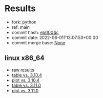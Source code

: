 # Results

- fork: python
- ref: main
- commit hash: [eb0004c](https://github.com/python/cpython/commit/eb0004c)
- commit date: 2022-06-01T13:07:53+00:00
- commit merge base: [None](https://github.com/python/cpython/commit/None)

## linux x86_64

- [raw results](bm-20220601-linux-x86_64-python-main-3.11.0b3-eb0004c.json)
- [table vs. 3.10.4](bm-20220601-linux-x86_64-python-main-3.11.0b3-eb0004c-vs-3.10.4.md)
- [plot vs. 3.10.4](bm-20220601-linux-x86_64-python-main-3.11.0b3-eb0004c-vs-3.10.4.png)
- [table vs. 3.11.0](bm-20220601-linux-x86_64-python-main-3.11.0b3-eb0004c-vs-3.11.0.md)
- [plot vs. 3.11.0](bm-20220601-linux-x86_64-python-main-3.11.0b3-eb0004c-vs-3.11.0.png)

